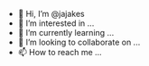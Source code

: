 - 👋 Hi, I’m @jajakes
- 👀 I’m interested in ...
- 🌱 I’m currently learning ...
- 💞️ I’m looking to collaborate on ...
- 📫 How to reach me ...

<!---
jajakes/jajakes is a ✨ special ✨ repository because its `README.md` (this file) appears on your GitHub profile.
You can click the Preview link to take a look at your changes.
--->
